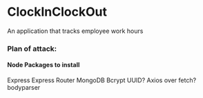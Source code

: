 # ClockInClockOut
An application that tracks employee work hours

### Plan of attack:
#### Node Packages to install
Express
Express Router
MongoDB
Bcrypt
UUID?
Axios over fetch?
bodyparser